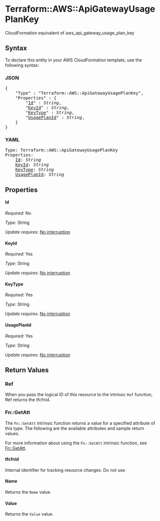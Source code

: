 # Terraform::AWS::ApiGatewayUsagePlanKey

CloudFormation equivalent of aws_api_gateway_usage_plan_key

## Syntax

To declare this entity in your AWS CloudFormation template, use the following syntax:

### JSON

<pre>
{
    "Type" : "Terraform::AWS::ApiGatewayUsagePlanKey",
    "Properties" : {
        "<a href="#id" title="Id">Id</a>" : <i>String</i>,
        "<a href="#keyid" title="KeyId">KeyId</a>" : <i>String</i>,
        "<a href="#keytype" title="KeyType">KeyType</a>" : <i>String</i>,
        "<a href="#usageplanid" title="UsagePlanId">UsagePlanId</a>" : <i>String</i>,
    }
}
</pre>

### YAML

<pre>
Type: Terraform::AWS::ApiGatewayUsagePlanKey
Properties:
    <a href="#id" title="Id">Id</a>: <i>String</i>
    <a href="#keyid" title="KeyId">KeyId</a>: <i>String</i>
    <a href="#keytype" title="KeyType">KeyType</a>: <i>String</i>
    <a href="#usageplanid" title="UsagePlanId">UsagePlanId</a>: <i>String</i>
</pre>

## Properties

#### Id

_Required_: No

_Type_: String

_Update requires_: [No interruption](https://docs.aws.amazon.com/AWSCloudFormation/latest/UserGuide/using-cfn-updating-stacks-update-behaviors.html#update-no-interrupt)

#### KeyId

_Required_: Yes

_Type_: String

_Update requires_: [No interruption](https://docs.aws.amazon.com/AWSCloudFormation/latest/UserGuide/using-cfn-updating-stacks-update-behaviors.html#update-no-interrupt)

#### KeyType

_Required_: Yes

_Type_: String

_Update requires_: [No interruption](https://docs.aws.amazon.com/AWSCloudFormation/latest/UserGuide/using-cfn-updating-stacks-update-behaviors.html#update-no-interrupt)

#### UsagePlanId

_Required_: Yes

_Type_: String

_Update requires_: [No interruption](https://docs.aws.amazon.com/AWSCloudFormation/latest/UserGuide/using-cfn-updating-stacks-update-behaviors.html#update-no-interrupt)

## Return Values

### Ref

When you pass the logical ID of this resource to the intrinsic `Ref` function, Ref returns the tfcfnid.

### Fn::GetAtt

The `Fn::GetAtt` intrinsic function returns a value for a specified attribute of this type. The following are the available attributes and sample return values.

For more information about using the `Fn::GetAtt` intrinsic function, see [Fn::GetAtt](https://docs.aws.amazon.com/AWSCloudFormation/latest/UserGuide/intrinsic-function-reference-getatt.html).

#### tfcfnid

Internal identifier for tracking resource changes. Do not use.

#### Name

Returns the <code>Name</code> value.

#### Value

Returns the <code>Value</code> value.

